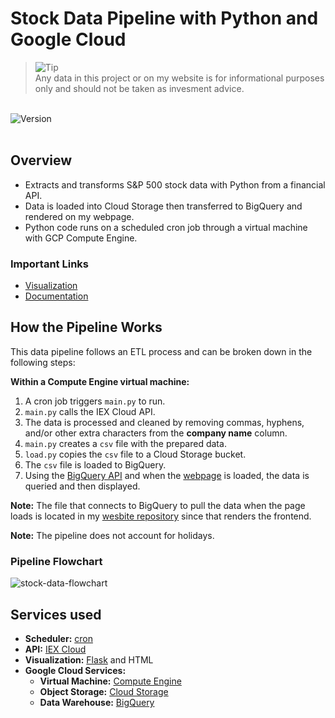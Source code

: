 # Stock Data Pipeline with Python and Google Cloud

> <picture>
>   <source media="(prefers-color-scheme: light)" srcset="https://storage.googleapis.com/website-storage-bucket/icons/warning.svg">
>   <img alt="Tip" src="https://storage.googleapis.com/website-storage-bucket/icons/warning.svg">
> </picture><br>
> Any data in this project or on my website is for informational purposes only and should not be taken as invesment advice.

<br>

<div>
    <img alt="Version" src="https://img.shields.io/badge/Project Number-1-orange.svg?cacheSeconds=2592000" />
</div>

<br>

## Overview
* Extracts and transforms S&P 500 stock data with Python from a financial API.
* Data is loaded into Cloud Storage then transferred to BigQuery and rendered on my webpage.
* Python code runs on a scheduled cron job through a virtual machine with GCP Compute Engine.

### Important Links
* [Visualization](https://www.digitalghost.dev/stock-data-pipeline)
* [Documentation](https://github.com/digitalghost-dev/stock-data-pipeline/wiki/Stock-Data-Pipeline-Documentation)

## How the Pipeline Works

This data pipeline follows an ETL process and can be broken down in the following steps:

**Within a Compute Engine virtual machine:** 
1. A cron job triggers `main.py` to run.
2. `main.py` calls the IEX Cloud API.
3. The data is processed and cleaned by removing commas, hyphens, and/or other extra characters from the **company name** column.
4. `main.py` creates a `csv` file with the prepared data.
5. `load.py` copies the `csv` file to a Cloud Storage bucket.
6. The `csv` file is loaded to BigQuery.
7. Using the [BigQuery API](https://cloud.google.com/bigquery/docs/quickstarts/quickstart-client-libraries) and when the [webpage](https://www.digitalghost.dev/projects/stock-data-pipeline) is loaded, the data is queried and then displayed.

**Note:** The file that connects to BigQuery to pull the data when the page loads is located in my [wesbite repository](https://github.com/digitalghost-dev/website/) since that renders the frontend.

**Note:** The pipeline does not account for holidays.

### Pipeline Flowchart
![stock-data-flowchart](https://storage.googleapis.com/pipeline-flowcharts/stock-data-pipeline-flowchart.png)

## Services used

* **Scheduler:** [cron](https://en.wikipedia.org/wiki/Cron)
* **API:** [IEX Cloud](https://www.iexcloud.io)
* **Visualization:** [Flask](https://flask.palletsprojects.com/en/2.2.x/) and HTML
* **Google Cloud Services:**
    * **Virtual Machine:** [Compute Engine ](https://cloud.google.com/compute)
    * **Object Storage:** [Cloud Storage](https://cloud.google.com/storage)
    * **Data Warehouse:** [BigQuery](https://cloud.google.com/bigquery/)